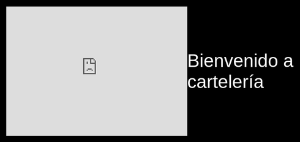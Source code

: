 <!DOCTYPE html>
<html lang="es">
<head>
  <meta charset="UTF-8">
  <meta name="viewport" content="width=device-width, initial-scale=1.0">
  <title>Cartelería</title>
  <style>
    body {
      background-color: #000;
      color: #fff;
      font-family: Arial, sans-serif;
      display: flex;
      align-items: center;
      justify-content: center;
      height: 100vh;
      margin: 0;
      font-size: 3em;
    }
  </style>
  <iframe width="600" height="338" src="https://lookerstudio.google.com/embed/reporting/21739004-dbd2-49d0-9f52-dbbe54b371c7/page/p_5ak7z45jxd" frameborder="0" style="border:0" allowfullscreen sandbox="allow-storage-access-by-user-activation allow-scripts allow-same-origin allow-popups allow-popups-to-escape-sandbox"></iframe>
</head>
<body>
  Bienvenido a cartelería
</body>
</html>
